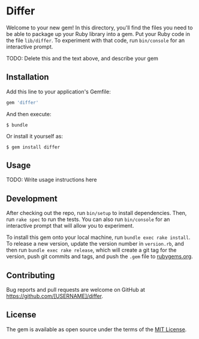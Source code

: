 # Differ

Welcome to your new gem! In this directory, you'll find the files you need to be able to package up your Ruby library into a gem. Put your Ruby code in the file `lib/differ`. To experiment with that code, run `bin/console` for an interactive prompt.

TODO: Delete this and the text above, and describe your gem

## Installation

Add this line to your application's Gemfile:

```ruby
gem 'differ'
```

And then execute:

    $ bundle

Or install it yourself as:

    $ gem install differ

## Usage

TODO: Write usage instructions here

## Development

After checking out the repo, run `bin/setup` to install dependencies. Then, run `rake spec` to run the tests. You can also run `bin/console` for an interactive prompt that will allow you to experiment.

To install this gem onto your local machine, run `bundle exec rake install`. To release a new version, update the version number in `version.rb`, and then run `bundle exec rake release`, which will create a git tag for the version, push git commits and tags, and push the `.gem` file to [rubygems.org](https://rubygems.org).

## Contributing

Bug reports and pull requests are welcome on GitHub at https://github.com/[USERNAME]/differ.


## License

The gem is available as open source under the terms of the [MIT License](http://opensource.org/licenses/MIT).

